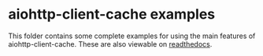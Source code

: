 # aiohttp-client-cache examples

This folder contains some complete examples for using the main features of aiohttp-client-cache.
These are also viewable on [readthedocs](https://aiohttp-client-cache.readthedocs.io/en/latest/examples.html).
